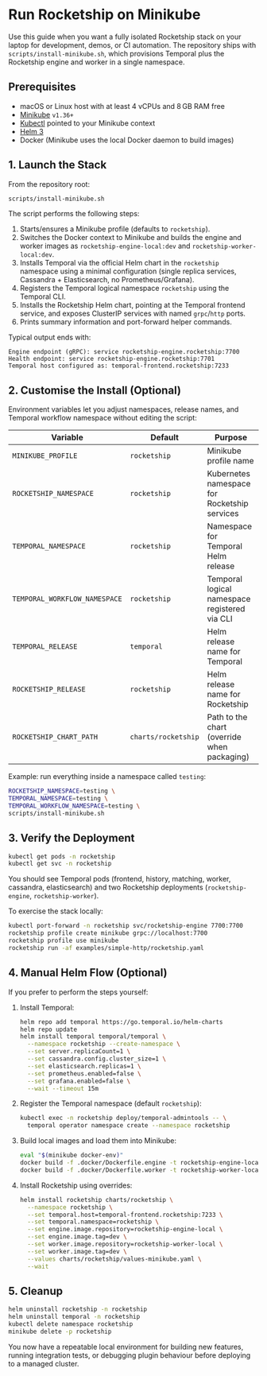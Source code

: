 # Run Rocketship on Minikube

Use this guide when you want a fully isolated Rocketship stack on your laptop for development, demos, or CI automation. The repository ships with `scripts/install-minikube.sh`, which provisions Temporal plus the Rocketship engine and worker in a single namespace.

## Prerequisites

- macOS or Linux host with at least 4 vCPUs and 8 GB RAM free
- [Minikube](https://minikube.sigs.k8s.io/docs/start/) `v1.36+`
- [Kubectl](https://kubernetes.io/docs/tasks/tools/) pointed to your Minikube context
- [Helm 3](https://helm.sh/docs/intro/install/)
- Docker (Minikube uses the local Docker daemon to build images)

## 1. Launch the Stack

From the repository root:

```bash
scripts/install-minikube.sh
```

The script performs the following steps:

1. Starts/ensures a Minikube profile (defaults to `rocketship`).
2. Switches the Docker context to Minikube and builds the engine and worker images as `rocketship-engine-local:dev` and `rocketship-worker-local:dev`.
3. Installs Temporal via the official Helm chart in the `rocketship` namespace using a minimal configuration (single replica services, Cassandra + Elasticsearch, no Prometheus/Grafana).
4. Registers the Temporal logical namespace `rocketship` using the Temporal CLI.
5. Installs the Rocketship Helm chart, pointing at the Temporal frontend service, and exposes ClusterIP services with named `grpc`/`http` ports.
6. Prints summary information and port-forward helper commands.

Typical output ends with:

```
Engine endpoint (gRPC): service rocketship-engine.rocketship:7700
Health endpoint: service rocketship-engine.rocketship:7701
Temporal host configured as: temporal-frontend.rocketship:7233
```

## 2. Customise the Install (Optional)

Environment variables let you adjust namespaces, release names, and Temporal workflow namespace without editing the script:

| Variable | Default | Purpose |
| --- | --- | --- |
| `MINIKUBE_PROFILE` | `rocketship` | Minikube profile name |
| `ROCKETSHIP_NAMESPACE` | `rocketship` | Kubernetes namespace for Rocketship services |
| `TEMPORAL_NAMESPACE` | `rocketship` | Namespace for Temporal Helm release |
| `TEMPORAL_WORKFLOW_NAMESPACE` | `rocketship` | Temporal logical namespace registered via CLI |
| `TEMPORAL_RELEASE` | `temporal` | Helm release name for Temporal |
| `ROCKETSHIP_RELEASE` | `rocketship` | Helm release name for Rocketship |
| `ROCKETSHIP_CHART_PATH` | `charts/rocketship` | Path to the chart (override when packaging) |

Example: run everything inside a namespace called `testing`:

```bash
ROCKETSHIP_NAMESPACE=testing \
TEMPORAL_NAMESPACE=testing \
TEMPORAL_WORKFLOW_NAMESPACE=testing \
scripts/install-minikube.sh
```

## 3. Verify the Deployment

```bash
kubectl get pods -n rocketship
kubectl get svc -n rocketship
```

You should see Temporal pods (frontend, history, matching, worker, cassandra, elasticsearch) and two Rocketship deployments (`rocketship-engine`, `rocketship-worker`).

To exercise the stack locally:

```bash
kubectl port-forward -n rocketship svc/rocketship-engine 7700:7700
rocketship profile create minikube grpc://localhost:7700
rocketship profile use minikube
rocketship run -af examples/simple-http/rocketship.yaml
```

## 4. Manual Helm Flow (Optional)

If you prefer to perform the steps yourself:

1. Install Temporal:
   ```bash
   helm repo add temporal https://go.temporal.io/helm-charts
   helm repo update
   helm install temporal temporal/temporal \
     --namespace rocketship --create-namespace \
     --set server.replicaCount=1 \
     --set cassandra.config.cluster_size=1 \
     --set elasticsearch.replicas=1 \
     --set prometheus.enabled=false \
     --set grafana.enabled=false \
     --wait --timeout 15m
   ```
2. Register the Temporal namespace (default `rocketship`):
   ```bash
   kubectl exec -n rocketship deploy/temporal-admintools -- \
     temporal operator namespace create --namespace rocketship
   ```
3. Build local images and load them into Minikube:
   ```bash
   eval "$(minikube docker-env)"
   docker build -f .docker/Dockerfile.engine -t rocketship-engine-local:dev .
   docker build -f .docker/Dockerfile.worker -t rocketship-worker-local:dev .
   ```
4. Install Rocketship using overrides:
   ```bash
   helm install rocketship charts/rocketship \
     --namespace rocketship \
     --set temporal.host=temporal-frontend.rocketship:7233 \
     --set temporal.namespace=rocketship \
     --set engine.image.repository=rocketship-engine-local \
     --set engine.image.tag=dev \
     --set worker.image.repository=rocketship-worker-local \
     --set worker.image.tag=dev \
     --values charts/rocketship/values-minikube.yaml \
     --wait
   ```

## 5. Cleanup

```bash
helm uninstall rocketship -n rocketship
helm uninstall temporal -n rocketship
kubectl delete namespace rocketship
minikube delete -p rocketship
```

You now have a repeatable local environment for building new features, running integration tests, or debugging plugin behaviour before deploying to a managed cluster.
